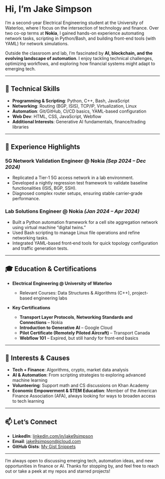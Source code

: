 # Hi, I’m Jake Simpson

I’m a second-year Electrical Engineering student at the University of Waterloo, where I focus on the intersection of technology and finance. Over two co-op terms at **Nokia**, I gained hands-on experience automating network tasks, scripting in Python/Bash, and building front-end tools (with YAML) for network simulations.

Outside the classroom and lab, I’m fascinated by **AI, blockchain, and the evolving landscape of automation**. I enjoy tackling technical challenges, optimizing workflows, and exploring how financial systems might adapt to emerging tech.

---

## 🔧 Technical Skills
- **Programming & Scripting**: Python, C++, Bash, JavaScript  
- **Networking**: Routing (BGP, ISIS), TCP/IP, Virtualization, Linux  
- **Automation**: Git/GitHub, CI/CD basics, YAML-based configuration  
- **Web Dev**: HTML, CSS, JavaScript, Webflow
- **Additional Interests**: Generative AI fundamentals, finance/trading libraries

---

## 💼 Experience Highlights
### 5G Network Validation Engineer @ Nokia *(Sep 2024 – Dec 2024)*
- Replicated a Tier‐1 5G access network in a lab environment.  
- Developed a nightly regression test framework to validate baseline functionalities (ISIS, BGP, SSH).  
- Diagnosed complex router setups, ensuring stable carrier‐grade performance.

### Lab Solutions Engineer @ Nokia *(Jan 2024 – Apr 2024)*
- Built a Python automation framework for a cell site aggregation network using virtual machine “digital twins.”  
- Used Bash scripting to manage Linux file operations and refine networking tasks.  
- Integrated YAML-based front‐end tools for quick topology configuration and traffic generation tests.

---

## 🎓 Education & Certifications
- **Electrical Engineering @ University of Waterloo**  
  - Relevant Courses: Data Structures & Algorithms (C++), project-based engineering labs

- **Key Certifications**  
  - **Transport Layer Protocols**, **Networking Standards and Connections** – Nokia  
  - **Introduction to Generative AI** – Google Cloud  
  - **Pilot Certificate (Remotely Piloted Aircraft)** – Transport Canada  
  - **Webflow 101** – Expired, but still handy for front-end basics

---

## 🌱 Interests & Causes
- **Tech + Finance**: Algorithms, crypto, market data analysis  
- **AI & Automation**: From scripting strategies to exploring advanced machine learning  
- **Volunteering**: Support math and CS discussions on Khan Academy  
- **Economic Empowerment & STEM Education**: Member of the American Finance Association (AFA), always looking for ways to broaden access to tech learning

---

## 📫 Let’s Connect
- **LinkedIn**: [linkedin.com/in/jake9simpson](https://linkedin.com/in/jake9simpson)  
- **Email**: [jake9simpson@icloud.com](mailto:jake9simpson@icloud.com)  
- **GitHub Gists**: [My Gist Snippets](https://gist.github.com/jake9simpson)

---

I’m always open to discussing emerging tech, automation ideas, and new opportunities in finance or AI. Thanks for stopping by, and feel free to reach out or take a peek at my repos and starred projects!
